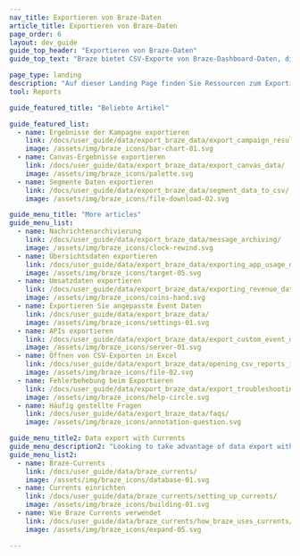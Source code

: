 ```yaml
---
nav_title: Exportieren von Braze-Daten
article_title: Exportieren von Braze-Daten
page_order: 6
layout: dev_guide
guide_top_header: "Exportieren von Braze-Daten"
guide_top_text: "Braze bietet CSV-Exporte von Braze-Dashboard-Daten, die es Ihnen erlauben, die Daten mit einer Vielzahl von Tools zu analysieren. Die folgenden Artikel behandeln die verschiedenen Arten von Daten, die Sie aus dem Dashboard exportieren können, sowie Tipps zur Öffnung der Daten in Excel und zur Durchführung von Exporten mit unserer API.<br><br>Vergewissern Sie sich vor dem Export, dass Sie den richtigen Zeitrahmen ausgewählt haben, aus dem Sie die Daten anzeigen möchten."

page_type: landing
description: "Auf dieser Landing Page finden Sie Ressourcen zum Exportieren von Braze-Daten, z. B. wie Sie Kampagnen- und Canvas-Ergebnisse, Segmentdaten, Übersichten und Umsatzdaten exportieren können und mehr."
tool: Reports

guide_featured_title: "Beliebte Artikel"

guide_featured_list:
  - name: Ergebnisse der Kampagne exportieren
    link: /docs/user_guide/data/export_braze_data/export_campaign_results_data/
    image: /assets/img/braze_icons/bar-chart-01.svg
  - name: Canvas-Ergebnisse exportieren
    link: /docs/user_guide/data/export_braze_data/export_canvas_data/
    image: /assets/img/braze_icons/palette.svg
  - name: Segmente Daten exportieren
    link: /docs/user_guide/data/export_braze_data/segment_data_to_csv/
    image: /assets/img/braze_icons/file-download-02.svg

guide_menu_title: "More articles"
guide_menu_list:
  - name: Nachrichtenarchivierung
    link: /docs/user_guide/data/export_braze_data/message_archiving/
    image: /assets/img/braze_icons/clock-rewind.svg
  - name: Übersichtsdaten exportieren
    link: /docs/user_guide/data/export_braze_data/exporting_app_usage_data/
    image: /assets/img/braze_icons/target-05.svg
  - name: Umsatzdaten exportieren
    link: /docs/user_guide/data/export_braze_data/exporting_revenue_data/
    image: /assets/img/braze_icons/coins-hand.svg
  - name: Exportieren Sie angepasste Event Daten
    link: /docs/user_guide/data/export_braze_data/
    image: /assets/img/braze_icons/settings-01.svg
  - name: APIs exportieren
    link: /docs/user_guide/data/export_braze_data/export_custom_event_data/
    image: /assets/img/braze_icons/server-01.svg
  - name: Öffnen von CSV-Exporten in Excel
    link: /docs/user_guide/data/export_braze_data/opening_csv_reports_in_excel/
    image: /assets/img/braze_icons/file-02.svg
  - name: Fehlerbehebung beim Exportieren
    link: /docs/user_guide/data/export_braze_data/export_troubleshooting/
    image: /assets/img/braze_icons/help-circle.svg
  - name: Häufig gestellte Fragen
    link: /docs/user_guide/data/export_braze_data/faqs/
    image: /assets/img/braze_icons/annotation-question.svg

guide_menu_title2: Data export with Currents
guide_menu_description2: "Looking to take advantage of data export with Braze Currents? The Currents tool is a real-time data stream of your engagement events that is the most robust, yet granular export out of the Braze platform. Check out these articles for more."
guide_menu_list2:
  - name: Braze-Currents
    link: /docs/user_guide/data/braze_currents/
    image: /assets/img/braze_icons/database-01.svg
  - name: Currents einrichten
    link: /docs/user_guide/data/braze_currents/setting_up_currents/
    image: /assets/img/braze_icons/building-01.svg
  - name: Wie Braze Currents verwendet
    link: /docs/user_guide/data/braze_currents/how_braze_uses_currents/
    image: /assets/img/braze_icons/expand-05.svg

---
```

<br><br>

